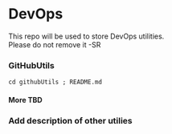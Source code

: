 
# DevOps

This repo will be used to store DevOps utilities.  
Please do not remove it -SR

### GitHubUtils

```
cd githubUtils ; README.md	
```
#### More TBD


### Add description of other utilies

```
```


